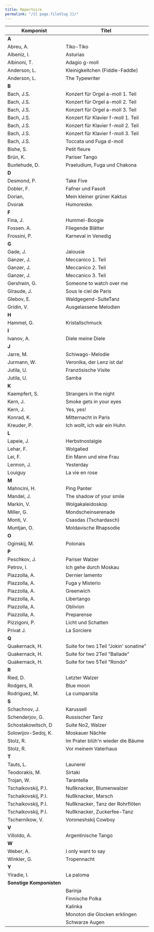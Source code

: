 ```yaml
---
title: Repertoire
permalink: "/{{ page.fileSlug }}/"
---
```

| Komponist                 | Titel                                 	|
|---------------------------|-------------------------------------------|
| **A**		                |                                       	|
| Abreu, A.		            | Tiko-Tiko                             	|
| Albeniz, I.	          	| Asturias                              	|
| Albinoni, T.	         	| Adagio g-moll                         	|
| Anderson, L.	         	| Kleinigkeitchen (Fiddle-Faddle)       	|
| Anderson, L.	         	| The Typewriter                        	|
| **B**		                |                                       	|
| Bach, J.S.	           	| Konzert für  Orgel a-moll 1. Teil     	|
| Bach, J.S.	           	| Konzert für  Orgel a-moll 2. Teil     	|
| Bach, J.S.	           	| Konzert für  Orgel a-moll 3. Teil     	|
| Bach, J.S.	           	| Konzert für Klavier f-moll 1. Teil    	|
| Bach, J.S.	           	| Konzert für Klavier f-moll 2. Teil    	|
| Bach, J.S.	           	| Konzert für Klavier f-moll 3. Teil    	|
| Bach, J.S.	           	| Toccata und Fuga d-moll               	|
| Bishe, S.		            | Petit fleure                          	|
| Brün, K.		            | Pariser Tango                         	|
| Buxtehude, D.	        	| Praeludium, Fuga und Chakona          	|
| **D**		                |                                       	|
| Desmond, P.	          	| Take Five                             	|
| Dobler, F.	           	| Fafner und Fasolt                     	|
| Dorian,		            | Mein kleiner grüner Kaktus            	|
| Dvorak		            | Humoreske.                            	|
| **F**		                |                                       	|
| Fina, J.		            | Hummel-Boogie                         	|
| Fossen. A.	           	| Fliegende Blätter                     	|
| Frossini, P.	         	| Karneval in Venedig                   	|
| **G**		                |                                       	|
| Gade, J.		            | Jalousie                              	|
| Ganzer, J.	           	| Meccanico 1. Teil                     	|
| Ganzer, J.	           	| Meccanico 2. Teil                     	|
| Ganzer, J.	           	| Meccanico 3. Teil                     	|
| Gershwin, G.	         	| Someone to watch over me              	|
| Giraude, J.	          	| Sous le ciel de Paris                 	|
| Glebov, E.	           	| Waldgegend-SuiteTanz                  	|
| Gridin, V.	           	| Ausgelassene Melodien                 	|
| **H**		                |                                       	|
| Hammel, G.	           	| Kristallschmuck                       	|
| **I**		                |                                       	|
| Ivanov, A.	           	| Diele meine Diele                     	|
| **J**		                |                                       	|
| Jarre, M.		            | Schiwago-Melodie                      	|
| Jurmann, W.	          	| Veronika, der Lenz ist da!            	|
| Jutila, U.	           	| Französische Visite                   	|
| Jutila, U.	           	| Samba                                 	|
| **K**		                |                                       	|
| Kaempfert, S.	        	| Strangers in the night                	|
| Kern, J.		            | Smoke gets in your eyes               	|
| Kern, J.		            | Yes, yes!                             	|
| Konrad, K.	           	| Mitternacht in Paris                  	|
| Kreuder, P.	          	| Ich wollt, ich wär ein Huhn           	|
| **L**		                |                                       	|
| Lapeie, J.	           	| Herbstnostalgie                       	|
| Lehar, F.		            | Wolgalied                             	|
| Lei, F.		            | Ein Mann und eine Frau                	|
| Lennon, J.	           	| Yesterday                             	|
| Louiguy		            | La vie en rose                        	|
| **M**		                |                                       	|
| Mahncini, H.	         	| Ping Panter                           	|
| Mandel, J.	           	| The shadow of your smile              	|
| Markin, V.	           	| Wolgakaleidoskop                      	|
| Miller, G.	           	| Mondscheinserenade                    	|
| Monti, V.		            | Csasdas (Tschardasch)                 	|
| Muntjan, O.	          	| Moldavische Rhapsodie                 	|
| **O**		                |                                       	|
| Oginskij, M.	         	| Polonais                              	|
| **P**		                |                                       	|
| Peschkov, J.	         	| Pariser Walzer                        	|
| Petrov, I.	           	| Ich gehe durch Moskau                 	|
| Piazzolla, A.	        	| Dernier lamento                       	|
| Piazzolla, A.	        	| Fuga y Misterio                       	|
| Piazzolla, A.	        	| Greenwich                             	|
| Piazzolla, A.	        	| Libertango                            	|
| Piazzolla, A.	        	| Oblivion                              	|
| Piazzolla, A.	        	| Preparense                            	|
| Pizzigoni, P.	        	| Licht und Schatten                    	|
| Privat J.		            | La Sorciere                           	|
| **Q**		                |                                       	|
| Quakernack, H.	       	| Suite for two 1Teil "Jokin' sonatine" 	|
| Quakernack, H.	       	| Suite for two 2Teil "Ballade"         	|
| Quakernack, H.	       	| Suite for two 5Teil "Rondo"           	|
| **R**		                |                                       	|
| Ried, D.		            | Letzter Walzer                        	|
| Rodgers, R.	          	| Blue moon                             	|
| Rodriguez, M.	        	| La cumparsita                         	|
| **S**		                |                                       	|
| Schachnov, J.	        	| Karussell                             	|
| Schenderjov, G.	      	| Russischer Tanz                       	|
| Schostakowitsch, D	   	| Suite No2, Walzer                     	|
| Solowijov-Sedoj, K.	  	| Moskauer Nächte                       	|
| Stolz, R.		            | Im Prater blüh'n wieder die Bäume     	|
| Stolz, R.		            | Vor meinem Vaterhaus                  	|
| **T**		                |                                       	|
| Tauts, L.		            | Launerei                              	|
| Teodorakis, M.	       	| Sirtaki                               	|
| Trojan, W.	           	| Tarantella                            	|
| Tschaikovskij, P.I.	  	| Nußknacker, Blumenwalzer              	|
| Tschaikovskij, P.I.	  	| Nußknacker, Marsch                    	|
| Tschaikovskij, P.I.	  	| Nußknacker, Tanz der Rohrflöten       	|
| Tschaikovskij, P.I.	  	| Nußknacker, Zuckerfee-Tanz            	|
| Tschernikow, V.	      	| Voroneshskij Cowboy                   	|
| **V**		                |                                       	|
| Villoldo, A.	         	| Argentinische Tango                   	|
| **W**		                |                                       	|
| Weber, A.		            | I only want to say                    	|
| Winkler, G.	          	| Tropennacht                           	|
| **Y**		                |                                       	|
| Yiradie, I.	          	| La paloma                             	|
| **Sonstige Komponisten**	|                                       	|
| 			                | Barinja                               	|
| 			                | Finnische Polka                       	|
| 			                | Kalinka                               	|
| 			                | Monoton die Glocken erklingen         	|
| 			                | Schwarze Augen                        	|